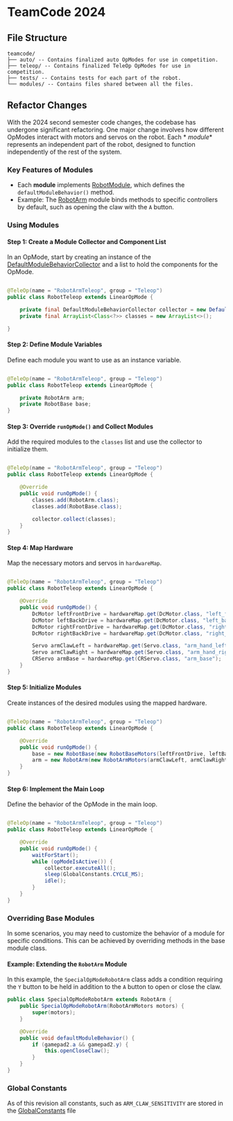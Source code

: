# TeamCode 2024

## File Structure

```
teamcode/
├── auto/ -- Contains finalized auto OpModes for use in competition.
├── teleop/ -- Contains finalized TeleOp OpModes for use in competition.
├── tests/ -- Contains tests for each part of the robot.
└── modules/ -- Contains files shared between all the files.
```

## Refactor Changes

With the 2024 second semester code changes, the codebase has undergone significant refactoring. One
major change involves how different OpModes interact with motors and servos on the robot. Each *
*module** represents an independent part of the robot, designed to function independently of the
rest of the system.

### Key Features of Modules

- Each **module** implements [RobotModule](./modules/RobotModule.java), which defines the
  `defaultModuleBehavior()` method.
- Example: The [RobotArm](./modules/robotarm/RobotArm.java) module binds methods to specific
  controllers by default, such as opening the claw with the `A` button.

### Using Modules

#### Step 1: Create a Module Collector and Component List

In an OpMode, start by creating an instance of
the [DefaultModuleBehaviorCollector](./modules/DefaultModuleBehaviorCollector.java) and a list to
hold the components for the OpMode.

```java

@TeleOp(name = "RobotArmTeleop", group = "Teleop")
public class RobotTeleop extends LinearOpMode {

    private final DefaultModuleBehaviorCollector collector = new DefaultModuleBehaviorCollector();
    private final ArrayList<Class<?>> classes = new ArrayList<>();

}
```

#### Step 2: Define Module Variables

Define each module you want to use as an instance variable.

```java

@TeleOp(name = "RobotArmTeleop", group = "Teleop")
public class RobotTeleop extends LinearOpMode {

    private RobotArm arm;
    private RobotBase base;
}
```

#### Step 3: Override `runOpMode()` and Collect Modules

Add the required modules to the `classes` list and use the collector to initialize them.

```java

@TeleOp(name = "RobotArmTeleop", group = "Teleop")
public class RobotTeleop extends LinearOpMode {

    @Override
    public void runOpMode() {
        classes.add(RobotArm.class);
        classes.add(RobotBase.class);

        collector.collect(classes);
    }
}
```

#### Step 4: Map Hardware

Map the necessary motors and servos in `hardwareMap`.

```java

@TeleOp(name = "RobotArmTeleop", group = "Teleop")
public class RobotTeleop extends LinearOpMode {

    @Override
    public void runOpMode() {
        DcMotor leftFrontDrive = hardwareMap.get(DcMotor.class, "left_front_drive");
        DcMotor leftBackDrive = hardwareMap.get(DcMotor.class, "left_back_drive");
        DcMotor rightFrontDrive = hardwareMap.get(DcMotor.class, "right_front_drive");
        DcMotor rightBackDrive = hardwareMap.get(DcMotor.class, "right_back_drive");

        Servo armClawLeft = hardwareMap.get(Servo.class, "arm_hand_left");
        Servo armClawRight = hardwareMap.get(Servo.class, "arm_hand_right");
        CRServo armBase = hardwareMap.get(CRServo.class, "arm_base");
    }
}
```

#### Step 5: Initialize Modules

Create instances of the desired modules using the mapped hardware.

```java

@TeleOp(name = "RobotArmTeleop", group = "Teleop")
public class RobotTeleop extends LinearOpMode {

    @Override
    public void runOpMode() {
        base = new RobotBase(new RobotBaseMotors(leftFrontDrive, leftBackDrive, rightFrontDrive, rightBackDrive));
        arm = new RobotArm(new RobotArmMotors(armClawLeft, armClawRight, armBase));
    }
}
```

#### Step 6: Implement the Main Loop

Define the behavior of the OpMode in the main loop.

```java

@TeleOp(name = "RobotArmTeleop", group = "Teleop")
public class RobotTeleop extends LinearOpMode {

    @Override
    public void runOpMode() {
        waitForStart();
        while (opModeIsActive()) {
            collector.executeAll();
            sleep(GlobalConstants.CYCLE_MS);
            idle();
        }
    }
}
```

### Overriding Base Modules

In some scenarios, you may need to customize the behavior of a module for specific conditions. This
can be achieved by overriding methods in the base module class.

#### Example: Extending the `RobotArm` Module

In this example, the `SpecialOpModeRobotArm` class adds a condition requiring the `Y` button to be
held in addition to the `A` button to open or close the claw.

```java
public class SpecialOpModeRobotArm extends RobotArm {
    public SpecialOpModeRobotArm(RobotArmMotors motors) {
        super(motors);
    }

    @Override
    public void defaultModuleBehavior() {
        if (gamepad2.a && gamepad2.y) {
            this.openCloseClaw();
        }
    }
}
```



### Global Constants

As of this revision all constants, such as `ARM_CLAW_SENSITIVITY` are stored in the [GlobalConstants](GlobalConstants.java) file